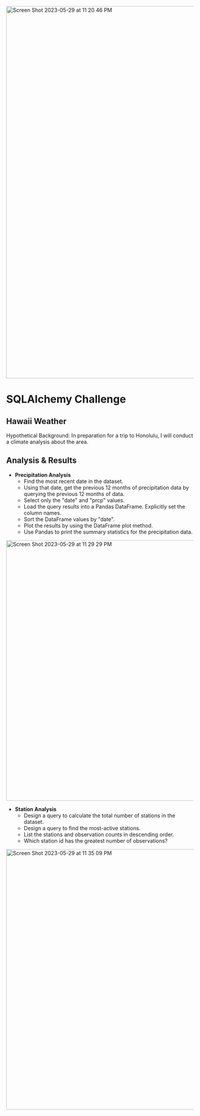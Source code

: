 <img width="1000" alt="Screen Shot 2023-05-29 at 11 20 46 PM" src="https://github.com/therahgithub/sqlalchemy-challenge/assets/119986667/3c0fd2d0-e614-4413-bb1b-4b74e383bc8c">

# SQLAlchemy Challenge

## Hawaii Weather

Hypothetical Background: In preparation for a trip to Honolulu, I will conduct a climate analysis about the area.

## Analysis & Results

* __Precipitation Analysis__
  * Find the most recent date in the dataset.
  * Using that date, get the previous 12 months of precipitation data by querying the previous 12 months of data.
  * Select only the "date" and "prcp" values.
  * Load the query results into a Pandas DataFrame. Explicitly set the column names.
  * Sort the DataFrame values by "date".
  * Plot the results by using the DataFrame plot method.
  * Use Pandas to print the summary statistics for the precipitation data.

<img width="700" alt="Screen Shot 2023-05-29 at 11 29 29 PM" src="https://github.com/therahgithub/sqlalchemy-challenge/assets/119986667/d3f37cf1-6dc1-42fb-b78f-4138482551f4">

* __Station Analysis__
  * Design a query to calculate the total number of stations in the dataset.
  * Design a query to find the most-active stations.
  * List the stations and observation counts in descending order.
  * Which station id has the greatest number of observations? 

<img width="700" alt="Screen Shot 2023-05-29 at 11 35 09 PM" src="https://github.com/therahgithub/sqlalchemy-challenge/assets/119986667/2cf979d5-dc34-4d63-9142-8766455a8be2">
